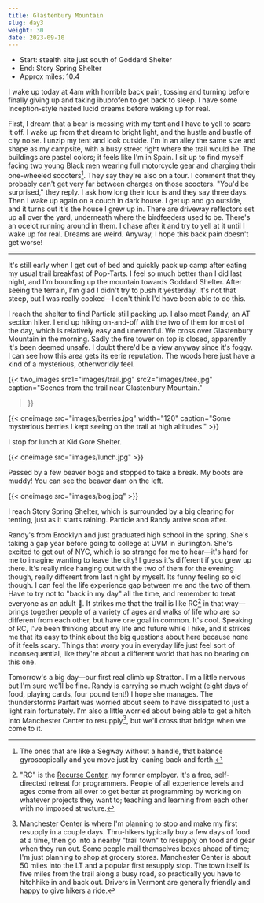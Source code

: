 ```yaml
---
title: Glastenbury Mountain
slug: day3
weight: 30
date: 2023-09-10
---
```


- Start: stealth site just south of Goddard Shelter
- End: Story Spring Shelter
- Approx miles: 10.4

I wake up today at 4am with horrible back pain, tossing and turning before finally giving up and taking ibuprofen to get back to sleep. I have some Inception-style nested lucid dreams before waking up for real.

First, I dream that a bear is messing with my tent and I have to yell to scare it off. I wake up from that dream to bright light, and the hustle and bustle of city noise. I unzip my tent and look outside. I'm in an alley the same size and shape as my campsite, with a busy street right where the trail would be. The buildings are pastel colors; it feels like I'm in Spain. I sit up to find myself facing two young Black men wearing full motorcycle gear and charging their one-wheeled scooters[^1]. They say they're also on a tour. I comment that they probably can't get very far between charges on those scooters. "You'd be surprised," they reply. I ask how long their tour is and they say three days. Then I wake up again on a couch in dark house. I get up and go outside, and it turns out it's the house I grew up in. There are driveway reflectors set up all over the yard, underneath where the birdfeeders used to be. There's an ocelot running around in them. I chase after it and try to yell at it until I wake up for real. Dreams are weird. Anyway, I hope this back pain doesn't get worse!

----

It's still early when I get out of bed and quickly pack up camp after eating my usual trail breakfast of Pop-Tarts. I feel so much better than I did last night, and I'm bounding up the mountain towards Goddard Shelter. After seeing the terrain, I'm glad I didn't try to push it yesterday. It's not that steep, but I was really cooked—I don't think I'd have been able to do this.

I reach the shelter to find Particle still packing up. I also meet Randy, an AT section hiker. I end up hiking on-and-off with the two of them for most of the day, which is relatively easy and uneventful. We cross over Glastenbury Mountain in the morning. Sadly the fire tower on top is closed, apparently it's been deemed unsafe. I doubt there'd be a view anyway since it's foggy. I can see how this area gets its eerie reputation. The woods here just have a kind of a mysterious, otherworldly feel.

{{< two_images src1="images/trail.jpg" src2="images/tree.jpg"
      caption="Scenes from the trail near Glastenbury Mountain."
>}}

{{< oneimage src="images/berries.jpg" width="120" caption="Some mysterious berries I kept seeing on the trail at high altitudes." >}}

I stop for lunch at Kid Gore Shelter.

{{< oneimage src="images/lunch.jpg" >}}

Passed by a few beaver bogs and stopped to take a break. My boots are muddy! You can see the beaver dam on the left.

{{< oneimage src="images/bog.jpg" >}}

I reach Story Spring Shelter, which is surrounded by a big clearing for tenting, just as it starts raining. Particle and Randy arrive soon after.

Randy's from Brooklyn and just graduated high school in the spring. She's taking a gap year before going to college at UVM in Burlington. She's excited to get out of NYC, which is so strange for me to hear—it's hard for me to imagine wanting to leave the city! I guess it's different if you grew up there. It's really nice hanging out with the two of them for the evening though, really different from last night by myself. Its funny feeling so old though. I can feel the life experience gap between me and the two of them. Have to try not to "back in my day" all the time, and remember to treat everyone as an adult 🙂. It strikes me that the trail is like RC[^2] in that way—brings together people of a variety of ages and walks of life who are so different from each other, but have one goal in common. It's cool. Speaking of RC, I've been thinking about my life and future while I hike, and it strikes me that its easy to think about the big questions about here because none of it feels scary. Things that worry you in everyday life just feel sort of inconsequential, like they're about a different world that has no bearing on this one.

Tomorrow's a big day—our first real climb up Stratton. I'm a little nervous but I'm sure we'll be fine. Randy is carrying so much weight (eight days of food, playing cards, four pound tent!) I hope she manages. The thunderstorms Parfait was worried about seem to have dissipated to just a light rain fortunately. I'm also a little worried about being able to get a hitch into Manchester Center to resupply[^3], but we'll cross that bridge when we come to it.

[^1]: The ones that are like a Segway without a handle, that balance gyroscopically and you move just by leaning back and forth.
[^2]: "RC" is the [Recurse Center](https://www.recurse.com), my former employer. It's a free, self-directed retreat for programmers. People of all experience levels and ages come from all over to get better at programming by working on whatever projects they want to; teaching and learning from each other with no imposed structure.
[^3]: Manchester Center is where I'm planning to stop and make my first resupply in a couple days. Thru-hikers typically buy a few days of food at a time, then go into a nearby "trail town" to resupply on food and gear when they run out. Some people mail themselves boxes ahead of time; I'm just planning to shop at grocery stores. Manchester Center is about 50 miles into the LT and a popular first resupply stop. The town itself is five miles from the trail along a busy road, so practically you have to hitchhike in and back out. Drivers in Vermont are generally friendly and happy to give hikers a ride.
